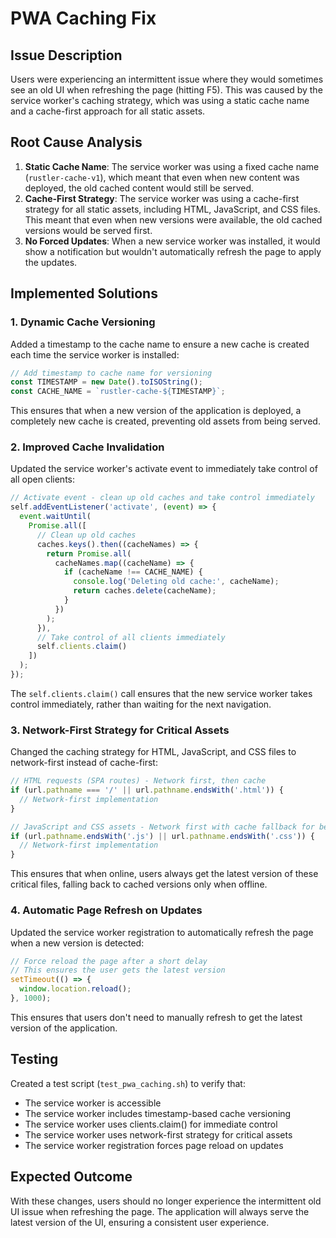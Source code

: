 # PWA Caching Fix

## Issue Description
Users were experiencing an intermittent issue where they would sometimes see an old UI when refreshing the page (hitting F5). This was caused by the service worker's caching strategy, which was using a static cache name and a cache-first approach for all static assets.

## Root Cause Analysis
1. **Static Cache Name**: The service worker was using a fixed cache name (`rustler-cache-v1`), which meant that even when new content was deployed, the old cached content would still be served.
2. **Cache-First Strategy**: The service worker was using a cache-first strategy for all static assets, including HTML, JavaScript, and CSS files. This meant that even when new versions were available, the old cached versions would be served first.
3. **No Forced Updates**: When a new service worker was installed, it would show a notification but wouldn't automatically refresh the page to apply the updates.

## Implemented Solutions

### 1. Dynamic Cache Versioning
Added a timestamp to the cache name to ensure a new cache is created each time the service worker is installed:

```javascript
// Add timestamp to cache name for versioning
const TIMESTAMP = new Date().toISOString();
const CACHE_NAME = `rustler-cache-${TIMESTAMP}`;
```

This ensures that when a new version of the application is deployed, a completely new cache is created, preventing old assets from being served.

### 2. Improved Cache Invalidation
Updated the service worker's activate event to immediately take control of all open clients:

```javascript
// Activate event - clean up old caches and take control immediately
self.addEventListener('activate', (event) => {
  event.waitUntil(
    Promise.all([
      // Clean up old caches
      caches.keys().then((cacheNames) => {
        return Promise.all(
          cacheNames.map((cacheName) => {
            if (cacheName !== CACHE_NAME) {
              console.log('Deleting old cache:', cacheName);
              return caches.delete(cacheName);
            }
          })
        );
      }),
      // Take control of all clients immediately
      self.clients.claim()
    ])
  );
});
```

The `self.clients.claim()` call ensures that the new service worker takes control immediately, rather than waiting for the next navigation.

### 3. Network-First Strategy for Critical Assets
Changed the caching strategy for HTML, JavaScript, and CSS files to network-first instead of cache-first:

```javascript
// HTML requests (SPA routes) - Network first, then cache
if (url.pathname === '/' || url.pathname.endsWith('.html')) {
  // Network-first implementation
}

// JavaScript and CSS assets - Network first with cache fallback for better updates
if (url.pathname.endsWith('.js') || url.pathname.endsWith('.css')) {
  // Network-first implementation
}
```

This ensures that when online, users always get the latest version of these critical files, falling back to cached versions only when offline.

### 4. Automatic Page Refresh on Updates
Updated the service worker registration to automatically refresh the page when a new version is detected:

```javascript
// Force reload the page after a short delay
// This ensures the user gets the latest version
setTimeout(() => {
  window.location.reload();
}, 1000);
```

This ensures that users don't need to manually refresh to get the latest version of the application.

## Testing
Created a test script (`test_pwa_caching.sh`) to verify that:
- The service worker is accessible
- The service worker includes timestamp-based cache versioning
- The service worker uses clients.claim() for immediate control
- The service worker uses network-first strategy for critical assets
- The service worker registration forces page reload on updates

## Expected Outcome
With these changes, users should no longer experience the intermittent old UI issue when refreshing the page. The application will always serve the latest version of the UI, ensuring a consistent user experience.
